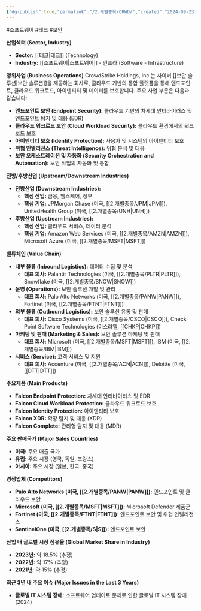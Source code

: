 ```yaml
---
{"dg-publish":true,"permalink":"/2.개별종목/CRWD/","created":"2024-09-23T09:27:21.639+09:00","updated":"2025-06-03T20:05:58.509+09:00"}
---
```


#소프트웨어 #테크 #보안 


**산업섹터 (Sector, Industry)**

- **Sector:** [[테크\|테크]] (Technology)
- **Industry:** [[소프트웨어\|소프트웨어]] - 인프라 (Software - Infrastructure)

**영위사업 (Business Operations)** CrowdStrike Holdings, Inc.는 사이버 [[보안 솔루션\|보안 솔루션]]을 제공하는 회사로, 클라우드 기반의 통합 플랫폼을 통해 엔드포인트, 클라우드 워크로드, 아이덴티티 및 데이터를 보호합니다. 주요 사업 부문은 다음과 같습니다:

- **엔드포인트 보안 (Endpoint Security):** 클라우드 기반의 차세대 안티바이러스 및 엔드포인트 탐지 및 대응 (EDR)
- **클라우드 워크로드 보안 (Cloud Workload Security):** 클라우드 환경에서의 워크로드 보호
- **아이덴티티 보호 (Identity Protection):** 사용자 및 시스템의 아이덴티티 보호
- **위협 인텔리전스 (Threat Intelligence):** 위협 분석 및 대응
- **보안 오케스트레이션 및 자동화 (Security Orchestration and Automation):** 보안 작업의 자동화 및 통합

**전방/후방산업 (Upstream/Downstream Industries)**

- **전방산업 (Downstream Industries):**
    - **핵심 산업:** 금융, 헬스케어, 정부
    - **핵심 기업:** JPMorgan Chase (미국, [[2.개별종목/JPM\|JPM]]), UnitedHealth Group (미국, [[2.개별종목/UNH\|UNH]])
- **후방산업 (Upstream Industries):**
    - **핵심 산업:** 클라우드 서비스, 데이터 분석
    - **핵심 기업:** Amazon Web Services (미국, [[2.개별종목/AMZN\|AMZN]]), Microsoft Azure (미국, [[2.개별종목/MSFT\|MSFT]])

**밸류체인 (Value Chain)**

- **내부 물류 (Inbound Logistics):** 데이터 수집 및 분석
    - **대표 회사:** Palantir Technologies (미국, [[2.개별종목/PLTR\|PLTR]]), Snowflake (미국, [[2.개별종목/SNOW\|SNOW]])
- **운영 (Operations):** 보안 솔루션 개발 및 관리
    - **대표 회사:** Palo Alto Networks (미국, [[2.개별종목/PANW\|PANW]]), Fortinet (미국, [[2.개별종목/FTNT\|FTNT]])
- **외부 물류 (Outbound Logistics):** 보안 솔루션 유통 및 판매
    - **대표 회사:** Cisco Systems (미국, [[2.개별종목/CSCO\|CSCO]]), Check Point Software Technologies (이스라엘, [[CHKP\|CHKP]])
- **마케팅 및 판매 (Marketing & Sales):** 보안 솔루션 마케팅 및 판매
    - **대표 회사:** Microsoft (미국, [[2.개별종목/MSFT\|MSFT]]), IBM (미국, [[2.개별종목/IBM\|IBM]])
- **서비스 (Service):** 고객 서비스 및 지원
    - **대표 회사:** Accenture (미국, [[2.개별종목/ACN\|ACN]]), Deloitte (미국, [[DTT\|DTT]])

**주요제품 (Main Products)**

- **Falcon Endpoint Protection:** 차세대 안티바이러스 및 EDR
- **Falcon Cloud Workload Protection:** 클라우드 워크로드 보호
- **Falcon Identity Protection:** 아이덴티티 보호
- **Falcon XDR:** 확장 탐지 및 대응 (XDR)
- **Falcon Complete:** 관리형 탐지 및 대응 (MDR)

**주요 판매국가 (Major Sales Countries)**

- **미국:** 주요 매출 국가
- **유럽:** 주요 시장 (영국, 독일, 프랑스)
- **아시아:** 주요 시장 (일본, 한국, 중국)

**경쟁업체 (Competitors)**

- **Palo Alto Networks (미국, [[2.개별종목/PANW\|PANW]]):** 엔드포인트 및 클라우드 보안
- **Microsoft (미국, [[2.개별종목/MSFT\|MSFT]]):** Microsoft Defender 제품군
- **Fortinet (미국, [[2.개별종목/FTNT\|FTNT]]):** 엔드포인트 보안 및 위협 인텔리전스
- **SentinelOne (미국, [[2.개별종목/S\|S]]):** 엔드포인트 보안

**산업 내 글로벌 시장 점유율 (Global Market Share in Industry)**

- **2023년:** 약 18.5% (추정)
- **2022년:** 약 17% (추정)
- **2021년:** 약 15% (추정)

**최근 3년 내 주요 이슈 (Major Issues in the Last 3 Years)**

- **글로벌 IT 시스템 장애:** 소프트웨어 업데이트 문제로 인한 글로벌 IT 시스템 장애 (2024)
